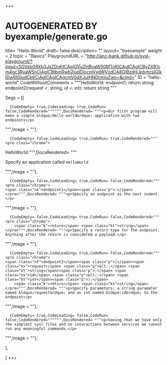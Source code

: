 +++
# AUTOGENERATED BY byexample/generate.go
title= "Hello World"
draft= false
description= ""
layout= "byexample"
weight = 2
topic = "Basics"
PlaygroundURL = "http://anz-bank.github.io/sysl-playground/?input=SGVsbG9Xb3JsZDoKICAgIGVuZHBvaW50MToKICAgICAgICByZXR1cm4gc3RyaW5nCiAgICBlbmRwb2ludDIocmVxdWVzdCA8OiBzdHJpbmcsIGlkIDw6IGludCk6CiAgICAgICAgcmV0dXJuIHN0cmluZwo=&cmd="
ID = "hello-world"
CodeWithoutComments = """HelloWorld:
    endpoint1:
        return string
    endpoint2(request <: string, id <: int):
        return string
"""

Segs = [[
  
      {CodeEmpty= true,CodeLeading= true,CodeRun= false,CodeRendered="""""",DocsRendered= """<p>Our first program will make a simple &ldquo;Hello world&rdquo; application with two endpoints</p>
""",Image = ""},

      {CodeEmpty= false,CodeLeading= true,CodeRun= true,CodeRendered="""<pre class="chroma">
<span class="nx">HelloWorld</span><span class="p">:</span></pre>""",DocsRendered= """<p>Specify an application called <code>HelloWorld</code></p>
""",Image = ""},

      {CodeEmpty= false,CodeLeading= true,CodeRun= false,CodeRendered="""<pre class="chroma">
    <span class="nx">endpoint1</span><span class="p">:</span></pre>""",DocsRendered= """<p>Specify an endpoint as the next indent.</p>
""",Image = ""},

      {CodeEmpty= false,CodeLeading= true,CodeRun= false,CodeRendered="""<pre class="chroma">
        <span class="k">return</span> <span class="kt">string</span></pre>""",DocsRendered= """<p>Specify a return type for the endpoint. Anything after the return is considered a payload.</p>
""",Image = ""},

      {CodeEmpty= false,CodeLeading= true,CodeRun= false,CodeRendered="""<pre class="chroma">
    <span class="nf">endpoint2</span><span class="p">(</span><span class="nx">request</span> <span class="p">&lt;:</span> <span class="kt">string</span><span class="p">,</span> <span class="nx">id</span> <span class="p">&lt;:</span> <span class="kt">int</span><span class="p">):</span>
        <span class="k">return</span> <span class="kt">string</span></pre>""",DocsRendered= """<p>Specify parameters; a string parameter named &ldquo;request&rdquo; and an int named &ldquo;id&rdquo; to the endpoint</p>
""",Image = ""},

      {CodeEmpty= true,CodeLeading= false,CodeRun= false,CodeRendered="""""",DocsRendered= """<p>Seeing that we have only the simplest sysl files and no interactions between services we cannot run any meaningful commands.</p>
""",Image = ""},


],

]
+++



